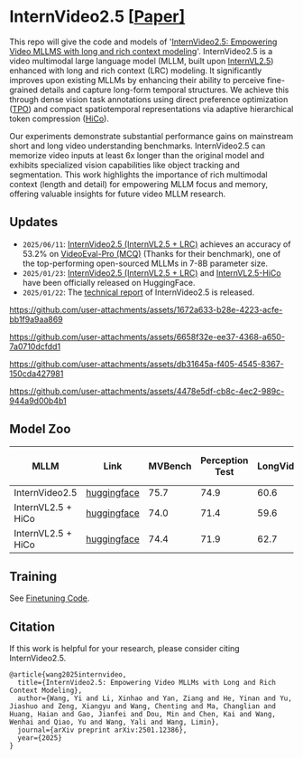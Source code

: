 # InternVideo2.5 \[[Paper\]](https://arxiv.org/pdf/2501.12386)

<!-- [中文 README](README_cn.md) -->

This repo will give the code and models of '[InternVideo2.5: Empowering Video MLLMS with long and rich context modeling](https://arxiv.org/pdf/2501.12386)'. InternVideo2.5 is a video multimodal large language model (MLLM, built upon [InternVL2.5](https://github.com/OpenGVLab/InternVL)) enhanced with long and rich context (LRC) modeling. It significantly improves upon existing MLLMs by enhancing their ability to perceive fine-grained details and capture long-form temporal structures. We achieve this through dense vision task annotations using direct preference optimization ([TPO](https://github.com/OpenGVLab/TPO)) and compact spatiotemporal representations via adaptive hierarchical token compression ([HiCo](https://github.com/OpenGVLab/VideoChat-Flash)).

Our experiments demonstrate substantial performance gains on mainstream short and long video understanding benchmarks. InternVideo2.5 can memorize video inputs at least 6x longer than the original model and exhibits specialized vision capabilities like object tracking and segmentation. This work highlights the importance of rich multimodal context (length and detail) for empowering MLLM focus and memory, offering valuable insights for future video MLLM research.

## Updates
- `2025/06/11`: [InternVideo2.5 (InternVL2.5 + LRC)](https://huggingface.co/OpenGVLab/InternVideo2_5_Chat_8B) achieves an accuracy of 53.2\% on [VideoEval-Pro (MCQ)](https://huggingface.co/spaces/TIGER-Lab/VideoEval-Pro) (Thanks for their benchmark), one of the top-performing open-sourced MLLMs in 7-8B parameter size.
- `2025/01/23`: [InternVideo2.5 (InternVL2.5 + LRC)](https://huggingface.co/OpenGVLab/InternVideo2_5_Chat_8B) and [InternVL2.5-HiCo](https://huggingface.co/OpenGVLab/InternVL_2_5_HiCo_R16) have been officially released on HuggingFace.
- `2025/01/22`: The [technical report](https://arxiv.org/pdf/2501.12386) of InternVideo2.5 is released.

https://github.com/user-attachments/assets/1672a633-b28e-4223-acfe-bb1f9a9aa869

https://github.com/user-attachments/assets/6658f32e-ee37-4368-a650-7a0710dcfdd1

https://github.com/user-attachments/assets/db31645a-f405-4545-8367-150cda427981

https://github.com/user-attachments/assets/4478e5df-cb8c-4ec2-989c-944a9d00b4b1

## Model Zoo
| MLLM | Link |  MVBench | Perception Test | LongVideoBench | MLVU | VideoMME | LVBench | #Tokens per frame | #Params |
| ---  | ---  | --- | --- | --- | --- | --- | --- | --- | --- |
| InternVideo2.5 | [huggingface](https://huggingface.co/OpenGVLab/InternVideo2_5_Chat_8B)| 75.7 | 74.9 | 60.6 | 72.8 | 65.1 | 46.4 | 16 | 8B |
| InternVL2.5 + HiCo | [huggingface](https://huggingface.co/OpenGVLab/InternVL_2_5_HiCo_R16) | 74.0 | 71.4 | 59.6 | 71.5 | 64.9 | - | 16 | 8B |
| InternVL2.5 + HiCo | [huggingface](https://huggingface.co/OpenGVLab/InternVL_2_5_HiCo_R64) | 74.4 | 71.9 | 62.7 | 72.6 | 66.4 | - | 64 | 8B |

## Training

See [Finetuning Code](https://github.com/OpenGVLab/VideoChat-Flash/tree/main/xtuner-train_internvideo2_5).
## Citation

If this work is helpful for your research, please consider citing InternVideo2.5.

```
@article{wang2025internvideo,
  title={InternVideo2.5: Empowering Video MLLMs with Long and Rich Context Modeling},
  author={Wang, Yi and Li, Xinhao and Yan, Ziang and He, Yinan and Yu, Jiashuo and Zeng, Xiangyu and Wang, Chenting and Ma, Changlian and Huang, Haian and Gao, Jianfei and Dou, Min and Chen, Kai and Wang, Wenhai and Qiao, Yu and Wang, Yali and Wang, Limin},
  journal={arXiv preprint arXiv:2501.12386},
  year={2025}
}
```

